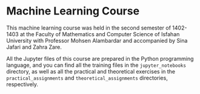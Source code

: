# Machine Learning Course

This machine learning course was held in the second semester of 1402-1403 at the Faculty of Mathematics and Computer Science of Isfahan University with Professor Mohsen Alambardar and accompanied by Sina Jafari and Zahra Zare.


All the Jupyter files of this course are prepared in the Python programming language, and you can find all the training files in the `jupyter_notebooks` directory, as well as all the practical and theoretical exercises in the `practical_assignments` and `theoretical_assignments` directories, respectively.
